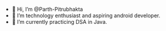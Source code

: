 - 👋 Hi, I’m @Parth-Pitrubhakta
- 👀 I’m technology enthusiast and aspiring android developer.
- 🌱 I’m currently practicing DSA in Java.

<!---
Parth-Pitrubhakta/Parth-Pitrubhakta is a ✨ special ✨ repository because its `README.md` (this file) appears on your GitHub profile.
You can click the Preview link to take a look at your changes.
--->
